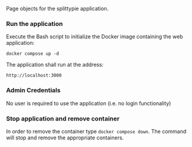 Page objects for the splittypie application.

### Run the application

Execute the Bash script to initialize the Docker image containing the web application:

```commandline
docker compose up -d
```

The application shall run at the address:

`http://localhost:3000`

### Admin Credentials

No user is required to use the application (i.e. no login functionality)

### Stop application and remove container

In order to remove the container type `docker compose down`. The command will stop and remove the appropriate containers.
